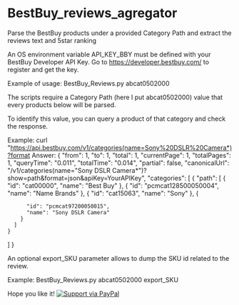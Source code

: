 # BestBuy_reviews_agregator
Parse the BestBuy products under a provided Category Path and extract the reviews text and 5star ranking

An OS environment variable API_KEY_BBY must be defined with your BestBuy Developer API Key. Go to https://developer.bestbuy.com/ to register and get the key.

Example of usage: BestBuy_Reviews.py abcat0502000 

The scripts require a Category Path (here I put abcat0502000) value that every products below will be parsed. 

To identify this value, you can query a product of that category and check the response.

Example: 
   curl "https://api.bestbuy.com/v1/categories(name=Sony%20DSLR%20Camera*)?format
Answer:
{
  "from": 1,
  "to": 1,
  "total": 1,
  "currentPage": 1,
  "totalPages": 1,
  "queryTime": "0.011",
  "totalTime": "0.014",
  "partial": false,
  "canonicalUrl": "/v1/categories(name=\"Sony DSLR Camera*\")?show=path&format=json&apiKey=YourAPIKey",
  "categories": [
    {
      "path": [
        {
          "id": "cat00000",
          "name": "Best Buy"
        },
        {
          "id": "pcmcat128500050004",
          "name": "Name Brands"
        },
        {
          "id": "cat15063",
          "name": "Sony"
        },
        {
        
          "id": "pcmcat97200050015",
          "name": "Sony DSLR Camera"
        }
      ]
    }
  ]
}

An optional export_SKU parameter allows to dump the SKU id related to the review.

Example: BestBuy_Reviews.py abcat0502000 export_SKU

Hope you like it!
[![Support via PayPal](https://cdn.rawgit.com/twolfson/paypal-github-button/1.0.0/dist/button.svg)](https://www.paypal.me/philippeportesppo)
